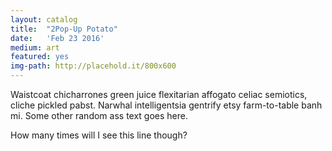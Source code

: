 ```yaml
---
layout: catalog
title:  "2Pop-Up Potato"
date:   'Feb 23 2016'
medium: art
featured: yes
img-path: http://placehold.it/800x600
---
```


Waistcoat chicharrones green juice flexitarian affogato celiac semiotics, cliche pickled pabst. Narwhal intelligentsia gentrify etsy farm-to-table banh mi.
Some other random ass text goes here.

How many times will I see this line though?